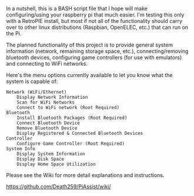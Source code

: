 In a nutshell, this is a BASH script file that I hope will make configuring/using your raspberry pi that much easier. I'm testing this only with a RetroPIE install, but most if not all of the functionality should carry over to other linux distributions (Raspbian, OpenELEC, etc.) that can run on the Pi.

The planned functionality of this project is to provide general system information (network, remaining storage space, etc.), connecting/removing bluetooth devices, configuring game controllers (for use with emulators) and connecting to WiFi networks.

Here's the menu options currently available to let you know what the system is capable of:

    Network (WiFi/Ethernet)
        Display Network Information
        Scan for WiFi Networks
        Connect to WiFi network (Root Required)
    Bluetooth
        Install Bluetooth Packages (Root Required)
        Connect Bluetooth Device
        Remove Bluetooth Device
        Display Registered & Connected Bluetooth Devices
    Controller
        Configure Game Controller (Root Required)
    System Info
        Display System Information
        Display Disk Space
        Display Home Space Utilization
		

Please see the Wiki for more detail explanations and instructions.

https://github.com/Death259/PiAssist/wiki/